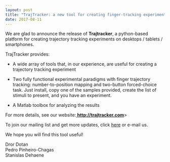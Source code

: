 ```yaml
---
layout: post
title: "TrajTracker: a new tool for creating finger-tracking experiments"
date: 2017-08-11
---
```


We are glad to announce the release of <b>Trajtracker</b>, a python-based platform for creating trajectory tracking experiments on desktops / tablets / smartphones.

TrajTracker provides:

- A wide array of tools that, in our experience, are useful for creating a trajectory tracking experiment

- Two fully functional experimental paradigms with finger trajectory tracking: number-to-position mapping and two-button forced-choice task. Just install, copy one of the samples provided, create the list of stimuli to present, and you have an experiment.

- A Matlab toolbox for analyzing the results

For more details, see our website:<a href="http://trajtracker.com" class="ext" target="_blank"> <b>http://trajtracker.com</b>></a>

To join our mailing list and get more updates, click <a href="https://groups.google.com/forum/#%21forum/trajtracker-users" class="ext" target="_blank">here</a> or e-mail us.

We hope you will find this tool useful!


Dror Dotan  
Pedro Pinheiro-Chagas  
Stanislas Dehaene  

